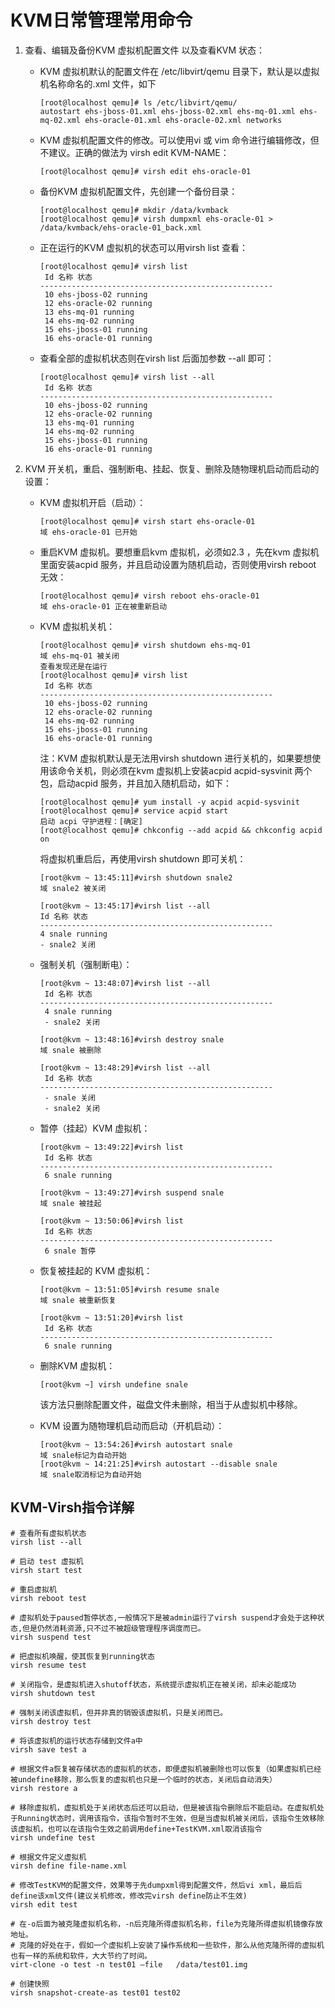 # KVM日常管理常用命令

1. 查看、编辑及备份KVM 虚拟机配置文件 以及查看KVM 状态：

   - KVM 虚拟机默认的配置文件在 /etc/libvirt/qemu 目录下，默认是以虚拟机名称命名的.xml 文件，如下

     ```shell
     [root@localhost qemu]# ls /etc/libvirt/qemu/
     autostart ehs-jboss-01.xml ehs-jboss-02.xml ehs-mq-01.xml ehs-mq-02.xml ehs-oracle-01.xml ehs-oracle-02.xml networks
     ```

   - KVM 虚拟机配置文件的修改。可以使用vi 或 vim 命令进行编辑修改，但不建议。正确的做法为 virsh edit KVM-NAME：

     ```shell
     [root@localhost qemu]# virsh edit ehs-oracle-01
     ```

   - 备份KVM 虚拟机配置文件，先创建一个备份目录：

     ```shell
     [root@localhost qemu]# mkdir /data/kvmback
     [root@localhost qemu]# virsh dumpxml ehs-oracle-01 > /data/kvmback/ehs-oracle-01_back.xml
     ```

   - 正在运行的KVM 虚拟机的状态可以用virsh list 查看：

     ```shell
     [root@localhost qemu]# virsh list
      Id 名称 状态
     ----------------------------------------------------
      10 ehs-jboss-02 running
      12 ehs-oracle-02 running
      13 ehs-mq-01 running
      14 ehs-mq-02 running
      15 ehs-jboss-01 running
      16 ehs-oracle-01 running
     ```

   - 查看全部的虚拟机状态则在virsh list 后面加参数 --all 即可：

     ```shell
     [root@localhost qemu]# virsh list --all
      Id 名称 状态
     ----------------------------------------------------
      10 ehs-jboss-02 running
      12 ehs-oracle-02 running
      13 ehs-mq-01 running
      14 ehs-mq-02 running
      15 ehs-jboss-01 running
      16 ehs-oracle-01 running
     ```

2. KVM 开关机，重启、强制断电、挂起、恢复、删除及随物理机启动而启动的设置：

   - KVM 虚拟机开启（启动）：

     ```shell
     [root@localhost qemu]# virsh start ehs-oracle-01
     域 ehs-oracle-01 已开始
     ```

   - 重启KVM 虚拟机。要想重启kvm 虚拟机，必须如2.3 ，先在kvm 虚拟机里面安装acpid 服务，并且启动设置为随机启动，否则使用virsh reboot 无效：

     ```shell
     [root@localhost qemu]# virsh reboot ehs-oracle-01
     域 ehs-oracle-01 正在被重新启动
     ```

   - KVM 虚拟机关机：

     ```shell
     [root@localhost qemu]# virsh shutdown ehs-mq-01
     域 ehs-mq-01 被关闭
     查看发现还是在运行
     [root@localhost qemu]# virsh list
      Id 名称 状态
     ----------------------------------------------------
      10 ehs-jboss-02 running
      12 ehs-oracle-02 running
      14 ehs-mq-02 running
      15 ehs-jboss-01 running
      16 ehs-oracle-01 running
     ```

     注：KVM 虚拟机默认是无法用virsh shutdown 进行关机的，如果要想使用该命令关机，则必须在kvm 虚拟机上安装acpid acpid-sysvinit 两个包，启动acpid 服务，并且加入随机启动，如下：

     ```shell
     [root@localhost qemu]# yum install -y acpid acpid-sysvinit
     [root@localhost qemu]# service acpid start
     启动 acpi 守护进程：[确定]
     [root@localhost qemu]# chkconfig --add acpid && chkconfig acpid on
     ```

     将虚拟机重启后，再使用virsh shutdown 即可关机：  

     ```shell
     [root@kvm ~ 13:45:11]#virsh shutdown snale2
     域 snale2 被关闭
     
     [root@kvm ~ 13:45:17]#virsh list --all
     Id 名称 状态
     ----------------------------------------------------
     4 snale running
     - snale2 关闭
     
     ```

   - 强制关机（强制断电）：

     ```shell
     [root@kvm ~ 13:48:07]#virsh list --all
      Id 名称 状态
     ----------------------------------------------------
      4 snale running
      - snale2 关闭
     
     [root@kvm ~ 13:48:16]#virsh destroy snale
     域 snale 被删除
     
     [root@kvm ~ 13:48:29]#virsh list --all
      Id 名称 状态
     ----------------------------------------------------
      - snale 关闭
      - snale2 关闭
     ```

   - 暂停（挂起）KVM 虚拟机：

     ```shell
     [root@kvm ~ 13:49:22]#virsh list
      Id 名称 状态
     ----------------------------------------------------
      6 snale running
     
     [root@kvm ~ 13:49:27]#virsh suspend snale
     域 snale 被挂起
     
     [root@kvm ~ 13:50:06]#virsh list
      Id 名称 状态
     ----------------------------------------------------
      6 snale 暂停
     ```

   - 恢复被挂起的 KVM 虚拟机：

     ```shell
     [root@kvm ~ 13:51:05]#virsh resume snale
     域 snale 被重新恢复
     
     [root@kvm ~ 13:51:20]#virsh list
      Id 名称 状态
     ----------------------------------------------------
      6 snale running
     ```

   - 删除KVM 虚拟机：

     ```shell
     [root@kvm ~] virsh undefine snale
     ```

     该方法只删除配置文件，磁盘文件未删除，相当于从虚拟机中移除。

   - KVM 设置为随物理机启动而启动（开机启动）：

     ```shell
     [root@kvm ~ 13:54:26]#virsh autostart snale
     域 snale标记为自动开始
     [root@kvm ~ 14:21:25]#virsh autostart --disable snale
     域 snale取消标记为自动开始
     ```

     

## KVM-Virsh指令详解

```shell
# 查看所有虚拟机状态
virsh list --all

# 启动 test 虚拟机
virsh start test

# 重启虚拟机
virsh reboot test

# 虚拟机处于paused暂停状态,一般情况下是被admin运行了virsh suspend才会处于这种状态,但是仍然消耗资源,只不过不被超级管理程序调度而已。
virsh suspend test

# 把虚拟机唤醒，使其恢复到running状态
virsh resume test

# 关闭指令，是虚拟机进入shutoff状态，系统提示虚拟机正在被关闭，却未必能成功
virsh shutdown test

# 强制关闭该虚拟机，但并非真的销毁该虚拟机，只是关闭而已。
virsh destroy test

# 将该虚拟机的运行状态存储到文件a中
virsh save test a

# 根据文件a恢复被存储状态的虚拟机的状态，即便虚拟机被删除也可以恢复（如果虚拟机已经被undefine移除，那么恢复的虚拟机也只是一个临时的状态，关闭后自动消失）
virsh restore a

# 移除虚拟机，虚拟机处于关闭状态后还可以启动，但是被该指令删除后不能启动。在虚拟机处于Running状态时，调用该指令，该指令暂时不生效，但是当虚拟机被关闭后，该指令生效移除该虚拟机，也可以在该指令生效之前调用define+TestKVM.xml取消该指令
virsh undefine test

# 根据文件定义虚拟机
virsh define file-name.xml 

# 修改TestKVM的配置文件，效果等于先dumpxml得到配置文件，然后vi xml，最后后define该xml文件(建议关机修改，修改完virsh define防止不生效)
virsh edit test

# 在-o后面为被克隆虚拟机名称，-n后克隆所得虚拟机名称，file为克隆所得虚拟机镜像存放地址。
# 克隆的好处在于，假如一个虚拟机上安装了操作系统和一些软件，那么从他克隆所得的虚拟机也有一样的系统和软件，大大节约了时间。
virt-clone -o test -n test01 –file   /data/test01.img  

# 创建快照
virsh snapshot-create-as test01 test02
```
